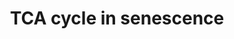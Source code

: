 ---
annotations:
- id: PW:0000002
  parent: classic metabolic pathway
  type: Pathway Ontology
  value: classic metabolic pathway
- id: PW:0000026
  parent: classic metabolic pathway
  type: Pathway Ontology
  value: citric acid cycle pathway
- id: PW:0000277
  parent: regulatory pathway
  type: Pathway Ontology
  value: cellular senescence pathway
authors:
- WayanM0
- AlexanderPico
- Egonw
- Fehrhart
- Eweitz
description: Pyruvate dehydrogenase (PDH) is a central enzyme in relation to the TCA
  cycle, as it converts pyruvate into acetyl-CoA. Its activity favours TCA cycle activity.
  PDH is downregulated by PDH kinase (PDK) and upregulated by PDH phosphatase (PDP).
  PDK and PDP are respectively down and upregulated in OIS, in particular in the case
  of the oncogene BRAFV600E (James et al., 2015; Wiley & Campisi, 2016). Due to these
  regulatory mechanisms, PDH is a crucial mediator of OIS for TCA activity.  Malic
  enzyme (ME) is another crucial enzyme in the TCA cycle. There appears to be a reciprocal
  regulation between p53 and ME, mediated through AMPK activation. Downregulation
  of ME leads to p53-mediated induction of senescence, while upregulation can suppress
  it (Jiang et al., 2013; Wiley & Campisi, 2016). Because ME uses NAD+/NADP+ and produces
  NADH/NADPH, downregulation of the enzyme also affects NADPH-dependent mechanisms,
  including antioxidant defenses. This in turn can cause accumulation of reactive
  oxygen species (ROS), which activate p53 through AMPK and cause senescence (Wiley
  & Campisi, 2016).  In OIS, accumulation of TCA intermediates has been observed,
  including alpha-ketoglutarate, citrate and malate (Kaplon et al., 2013). Further
  research showed that increased alpha-ketoglutarate has an effect on transcriptional
  regulation (Salama et al., 2014).  Lipids are also part of the input of the TCA
  cycle, and fatty acid oxidation has been observed to increase in OIS (Sabbatinelli
  et al., 2019).  Malate dehydrogenase (MDH1) also plays an important role in the
  TCA cycle and is part of the malate-aspartate shuttle. Lower levels of the enzyme
  were observed in DNA-damage induced and proliferative exhaustion-induced senescent
  cells. Downregulation of MDH1 also affects the NAD+/NADH ratio, known to be related
  to senescence. Other enzymes of the malate-aspartate shuttle also affect this ratio,
  such as the aspartate aminotransferase (GOT1). Factors influencing NAD metabolism
  in senescence have been addressed in more details in https://www.wikipathways.org/index.php/Pathway:WP5046
last-edited: 2022-06-08
ndex: 75a193ee-8b75-11eb-9e72-0ac135e8bacf
organisms:
- Homo sapiens
redirect_from:
- /index.php/Pathway:WP5050
- /instance/WP5050
- /instance/WP5050_rr119012
revision: r119012
schema-jsonld:
- '@context': https://schema.org/
  '@id': https://wikipathways.github.io/pathways/WP5050.html
  '@type': Dataset
  creator:
    '@type': Organization
    name: WikiPathways
  description: Pyruvate dehydrogenase (PDH) is a central enzyme in relation to the
    TCA cycle, as it converts pyruvate into acetyl-CoA. Its activity favours TCA cycle
    activity. PDH is downregulated by PDH kinase (PDK) and upregulated by PDH phosphatase
    (PDP). PDK and PDP are respectively down and upregulated in OIS, in particular
    in the case of the oncogene BRAFV600E (James et al., 2015; Wiley & Campisi, 2016).
    Due to these regulatory mechanisms, PDH is a crucial mediator of OIS for TCA activity.  Malic
    enzyme (ME) is another crucial enzyme in the TCA cycle. There appears to be a
    reciprocal regulation between p53 and ME, mediated through AMPK activation. Downregulation
    of ME leads to p53-mediated induction of senescence, while upregulation can suppress
    it (Jiang et al., 2013; Wiley & Campisi, 2016). Because ME uses NAD+/NADP+ and
    produces NADH/NADPH, downregulation of the enzyme also affects NADPH-dependent
    mechanisms, including antioxidant defenses. This in turn can cause accumulation
    of reactive oxygen species (ROS), which activate p53 through AMPK and cause senescence
    (Wiley & Campisi, 2016).  In OIS, accumulation of TCA intermediates has been observed,
    including alpha-ketoglutarate, citrate and malate (Kaplon et al., 2013). Further
    research showed that increased alpha-ketoglutarate has an effect on transcriptional
    regulation (Salama et al., 2014).  Lipids are also part of the input of the TCA
    cycle, and fatty acid oxidation has been observed to increase in OIS (Sabbatinelli
    et al., 2019).  Malate dehydrogenase (MDH1) also plays an important role in the
    TCA cycle and is part of the malate-aspartate shuttle. Lower levels of the enzyme
    were observed in DNA-damage induced and proliferative exhaustion-induced senescent
    cells. Downregulation of MDH1 also affects the NAD+/NADH ratio, known to be related
    to senescence. Other enzymes of the malate-aspartate shuttle also affect this
    ratio, such as the aspartate aminotransferase (GOT1). Factors influencing NAD
    metabolism in senescence have been addressed in more details in https://www.wikipathways.org/index.php/Pathway:WP5046
  keywords:
  - AMPK
  - AOA
  - Acetyl-CoA
  - Antioxidant defenses
  - BRAF
  - FH
  - Fatty acidoxidation
  - Fumarate
  - GOT1
  - Glucose
  - Glycolysis
  - Lipids
  - MDH1
  - ME1
  - ME2
  - Malate
  - NAD+
  - NADH
  - NADP+
  - NADPH
  - Oncogene inducedsenescence
  - Oxaloacetate
  - PDH
  - PDK1
  - PDP2
  - Pyruvate
  - ROS
  - TCAcycle
  - TP53
  - alpha-ketoglutarate
  license: CC0
  name: TCA cycle in senescence
seo: CreativeWork
title: TCA cycle in senescence
wpid: WP5050
---